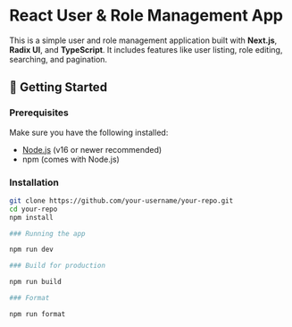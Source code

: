 # React User & Role Management App

This is a simple user and role management application built with **Next.js**, **Radix UI**, and **TypeScript**. It includes features like user listing, role editing, searching, and pagination.

## 🚀 Getting Started

### Prerequisites

Make sure you have the following installed:

- [Node.js](https://nodejs.org/) (v16 or newer recommended)
- npm (comes with Node.js)

### Installation

```bash
git clone https://github.com/your-username/your-repo.git
cd your-repo
npm install

### Running the app

npm run dev

### Build for production 

npm run build

### Format

npm run format

